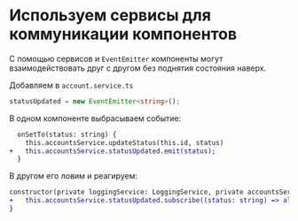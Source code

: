 # Используем сервисы для коммуникации компонентов

С помощью сервисов и `EventEmitter` компоненты могут взаимодействовать друг с другом без поднятия состояния наверх.

Добавляем в `account.service.ts`
```ts
statusUpdated = new EventEmitter<string>();
```

В одном компоненте выбрасываем событие:
```diff
  onSetTo(status: string) {
    this.accountsService.updateStatus(this.id, status)
+   this.accountsService.statusUpdated.emit(status);
  }
```

В другом его ловим и реагируем:
```diff
constructor(private loggingService: LoggingService, private accountsService: AccountService) {
+   this.accountsService.statusUpdated.subscribe((status: string) => alert('New Status: ' + status))
}
```
